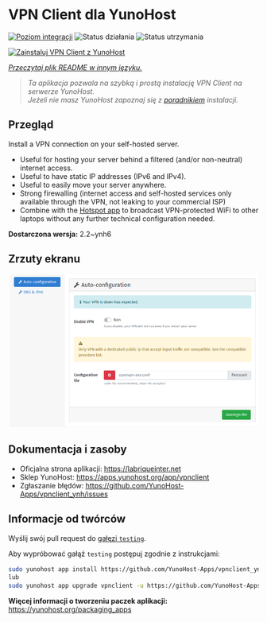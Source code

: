 <!--
To README zostało automatycznie wygenerowane przez <https://github.com/YunoHost/apps/tree/master/tools/readme_generator>
Nie powinno być ono edytowane ręcznie.
-->

# VPN Client dla YunoHost

[![Poziom integracji](https://apps.yunohost.org/badge/integration/vpnclient)](https://ci-apps.yunohost.org/ci/apps/vpnclient/)
![Status działania](https://apps.yunohost.org/badge/state/vpnclient)
![Status utrzymania](https://apps.yunohost.org/badge/maintained/vpnclient)

[![Zainstaluj VPN Client z YunoHost](https://install-app.yunohost.org/install-with-yunohost.svg)](https://install-app.yunohost.org/?app=vpnclient)

*[Przeczytaj plik README w innym języku.](./ALL_README.md)*

> *Ta aplikacja pozwala na szybką i prostą instalację VPN Client na serwerze YunoHost.*  
> *Jeżeli nie masz YunoHost zapoznaj się z [poradnikiem](https://yunohost.org/install) instalacji.*

## Przegląd

Install a VPN connection on your self-hosted server.
* Useful for hosting your server behind a filtered (and/or non-neutral) internet access.
* Useful to have static IP addresses (IPv6 and IPv4).
* Useful to easily move your server anywhere.
* Strong firewalling (internet access and self-hosted services only available through the VPN, not leaking to your commercial ISP)
* Combine with the [Hotspot app](https://github.com/YunoHost-Apps/hotspot_ynh) to broadcast VPN-protected WiFi to other laptops without any further technical configuration needed.



**Dostarczona wersja:** 2.2~ynh6

## Zrzuty ekranu

![Zrzut ekranu z VPN Client](./doc/screenshots/vpnclient.png)

## Dokumentacja i zasoby

- Oficjalna strona aplikacji: <https://labriqueinter.net>
- Sklep YunoHost: <https://apps.yunohost.org/app/vpnclient>
- Zgłaszanie błędów: <https://github.com/YunoHost-Apps/vpnclient_ynh/issues>

## Informacje od twórców

Wyślij swój pull request do [gałęzi `testing`](https://github.com/YunoHost-Apps/vpnclient_ynh/tree/testing).

Aby wypróbować gałąź `testing` postępuj zgodnie z instrukcjami:

```bash
sudo yunohost app install https://github.com/YunoHost-Apps/vpnclient_ynh/tree/testing --debug
lub
sudo yunohost app upgrade vpnclient -u https://github.com/YunoHost-Apps/vpnclient_ynh/tree/testing --debug
```

**Więcej informacji o tworzeniu paczek aplikacji:** <https://yunohost.org/packaging_apps>
